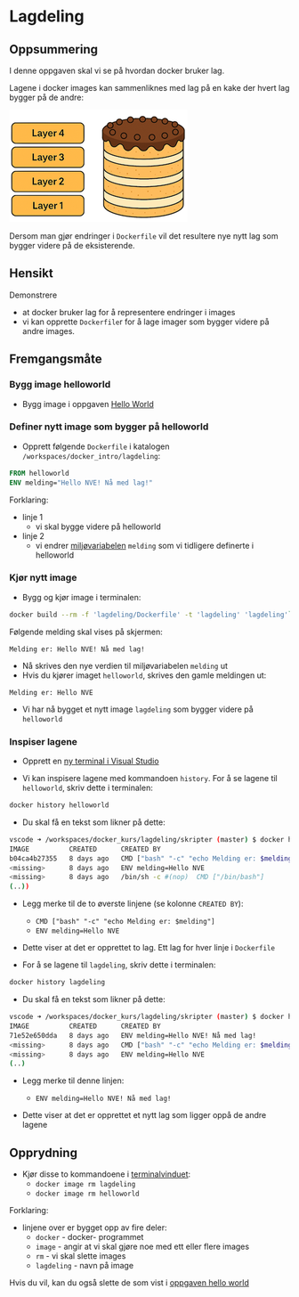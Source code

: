 
# Lagdeling

## Oppsummering

I denne oppgaven skal vi se på hvordan docker bruker lag.

Lagene i docker images kan sammenliknes med lag på en kake der hvert lag bygger på de andre:

![lag](./resources/layers.png)

Dersom man gjør endringer i `Dockerfile` vil det resultere nye nytt lag som bygger videre på de eksisterende.

## Hensikt

Demonstrere

- at docker bruker lag for å representere endringer i images
- vi kan opprette `Dockerfile`r for å lage imager som bygger videre på andre images.

## Fremgangsmåte


### Bygg image helloworld

- Bygg image i oppgaven [Hello World](../helloworld/README.md)

### Definer nytt image som bygger på helloworld

- Opprett følgende `Dockerfile` i katalogen `/workspaces/docker_intro/lagdeling`:

```Dockerfile
FROM helloworld
ENV melding="Hello NVE! Nå med lag!"
```

Forklaring:

- linje 1
	- vi skal bygge videre på helloworld
- linje 2
	- vi endrer [miljøvariabelen](../oss/hvaer_miljovariabel.md) `melding` som vi tidligere definerte i helloworld

### Kjør nytt image

- Bygg og kjør image i terminalen:

```bash
docker build --rm -f 'lagdeling/Dockerfile' -t 'lagdeling' 'lagdeling'`
```

Følgende melding skal vises på skjermen:

```
Melding er: Hello NVE! Nå med lag!
```

- Nå skrives den nye verdien til miljøvariabelen `melding` ut
- Hvis du kjører imaget `helloworld`, skrives den gamle meldingen ut:

```
Melding er: Hello NVE
````

- Vi har nå bygget et nytt image `lagdeling` som bygger videre på `helloworld`

### Inspiser lagene

- Opprett en [ny terminal i Visual Studio](../oss/ny_terminal.md)

- Vi kan inspisere lagene med kommandoen `history`. For å se lagene til `helloworld`, skriv dette i terminalen:

```bash
docker history helloworld
```

- Du skal få en tekst som likner på dette:

```bash
vscode ➜ /workspaces/docker_kurs/lagdeling/skripter (master) $ docker history helloworld
IMAGE          CREATED      CREATED BY                                      SIZE      COMMENT
b04ca4b27355   8 days ago   CMD ["bash" "-c" "echo Melding er: $melding"]   0B        buildkit.dockerfile.v0
<missing>      8 days ago   ENV melding=Hello NVE                           0B        buildkit.dockerfile.v0
<missing>      8 days ago   /bin/sh -c #(nop)  CMD ["/bin/bash"]            0B        
(..))
```

- Legg merke til de to øverste linjene (se kolonne `CREATED BY`):

    - `CMD ["bash" "-c" "echo Melding er: $melding"]`
    - `ENV melding=Hello NVE`

- Dette viser at det er opprettet to lag. Ett lag for hver linje i `Dockerfile`

- For å se lagene til `lagdeling`, skriv dette i terminalen:

```bash
docker history lagdeling
```

- Du skal få en tekst som likner på dette:

```bash
vscode ➜ /workspaces/docker_kurs/lagdeling/skripter (master) $ docker history lagdeling
IMAGE          CREATED      CREATED BY                                      SIZE      COMMENT
71e52e650dda   8 days ago   ENV melding=Hello NVE! Nå med lag!              0B        buildkit.dockerfile.v0
<missing>      8 days ago   CMD ["bash" "-c" "echo Melding er: $melding"]   0B        buildkit.dockerfile.v0
<missing>      8 days ago   ENV melding=Hello NVE                           0B        buildkit.dockerfile.v0
(..)
```

- Legg merke til denne linjen:
    - `ENV melding=Hello NVE! Nå med lag!`

- Dette viser at det er opprettet et nytt lag som ligger oppå de andre lagene

## Opprydning

- Kjør disse to kommandoene i [terminalvinduet](../oss/ny_terminal.md): 
	- `docker image rm lagdeling`
	- `docker image rm helloworld`


Forklaring:

- linjene over er bygget opp av fire deler:
	- `docker` - docker- programmet
	- `image` - angir at vi skal gjøre noe med ett eller flere images
	- `rm` - vi skal slette images
	- `lagdeling` - navn på image

Hvis du vil, kan du også slette de som vist i [oppgaven hello world](../helloworld/README.md)
